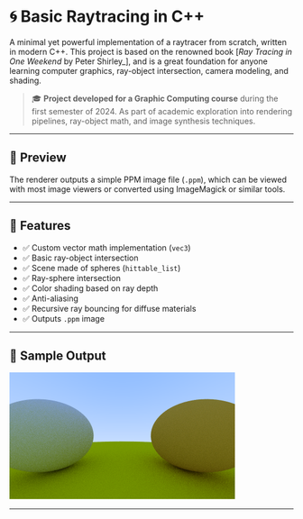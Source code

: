 # 🌀 Basic Raytracing in C++

A minimal yet powerful implementation of a raytracer from scratch, written in modern C++. This project is based on the renowned book [_Ray Tracing in One Weekend_ by Peter Shirley_], and is a great foundation for anyone learning computer graphics, ray-object intersection, camera modeling, and shading.

> 🎓 **Project developed for a Graphic Computing course** during the first semester of 2024.
> As part of academic exploration into rendering pipelines, ray-object math, and image synthesis techniques.

---

## 📸 Preview

The renderer outputs a simple PPM image file (`.ppm`), which can be viewed with most image viewers or converted using ImageMagick or similar tools.

---

## 🚀 Features

- ✅ Custom vector math implementation (`vec3`)
- ✅ Basic ray-object intersection
- ✅ Scene made of spheres (`hittable_list`)
- ✅ Ray-sphere intersection
- ✅ Color shading based on ray depth
- ✅ Anti-aliasing
- ✅ Recursive ray bouncing for diffuse materials
- ✅ Outputs `.ppm` image

---

## 🧪 Sample Output

![Rendered Scene](https://github.com/LuizGAPires/Basic_Raytracing/blob/main/image.png)

---
